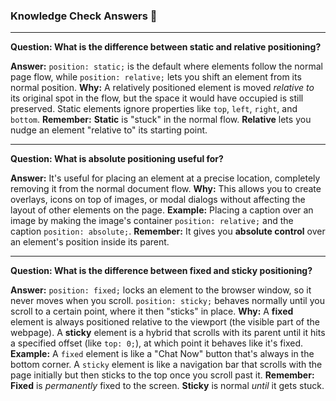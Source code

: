### Knowledge Check Answers 🎯

---

**Question: What is the difference between static and relative positioning?**

**Answer:** `position: static;` is the default where elements follow the normal page flow, while `position: relative;` lets you shift an element from its normal position.
**Why:** A relatively positioned element is moved *relative to* its original spot in the flow, but the space it would have occupied is still preserved. Static elements ignore properties like `top`, `left`, `right`, and `bottom`.
**Remember:** **Static** is "stuck" in the normal flow. **Relative** lets you nudge an element "relative to" its starting point.

---

**Question: What is absolute positioning useful for?**

**Answer:** It's useful for placing an element at a precise location, completely removing it from the normal document flow.
**Why:** This allows you to create overlays, icons on top of images, or modal dialogs without affecting the layout of other elements on the page.
**Example:** Placing a caption over an image by making the image's container `position: relative;` and the caption `position: absolute;`.
**Remember:** It gives you **absolute control** over an element's position inside its parent.

---

**Question: What is the difference between fixed and sticky positioning?**

**Answer:** `position: fixed;` locks an element to the browser window, so it never moves when you scroll. `position: sticky;` behaves normally until you scroll to a certain point, where it then "sticks" in place.
**Why:** A **fixed** element is always positioned relative to the viewport (the visible part of the webpage). A **sticky** element is a hybrid that scrolls with its parent until it hits a specified offset (like `top: 0;`), at which point it behaves like it's fixed.
**Example:** A `fixed` element is like a "Chat Now" button that's always in the bottom corner. A `sticky` element is like a navigation bar that scrolls with the page initially but then sticks to the top once you scroll past it.
**Remember:** **Fixed** is *permanently* fixed to the screen. **Sticky** is normal *until* it gets stuck.